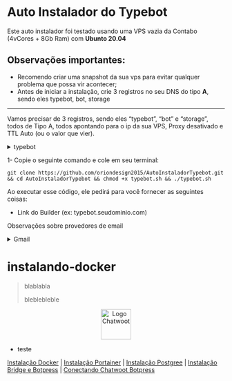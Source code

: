 # Auto Instalador do Typebot

Este auto instalador foi testado usando uma VPS vazia da Contabo (4vCores + 8Gb Ram) com **Ubunto 20.04**

## Observações importantes:
- Recomendo criar uma snapshot da sua vps para evitar qualquer problema que possa vir acontecer;
- Antes de iniciar a instalação, crie 3 registros no seu DNS do tipo **A**, sendo eles typebot, bot, storage
<hr/>

Vamos precisar de 3 registros, sendo eles “typebot”, “bot” e “storage”, todos de Tipo A, todos apontando para o ip da sua VPS, Proxy desativado e TTL Auto (ou o valor que vier).

<details>
  <summary>typebot</summary>
  • Tipo: **A**<br>
  • Entrada: **typebot**<br>
  • Conteúdo: **IP do servidor**<br>
  <img src="https://file.notion.so/f/s/c14b5ac1-d43a-4f18-bd76-4f10bd4262f1/Untitled.png?id=9855df72-743c-439d-b865-ec8391b93cc4&table=block&spaceId=f554c1aa-b56c-4ac0-88b1-4679371e6777&expirationTimestamp=1692072000000&signature=whfO8e8AETlGp2JEWdt0ML-i1QIlPr4kejWSGPXk-qY&downloadName=Untitled.png">
</details>

1- Copie o seguinte comando e cole em seu terminal:
```
git clone https://github.com/oriondesign2015/AutoInstaladorTypebot.git && cd AutoInstaladorTypebot && chmod +x typebot.sh && ./typebot.sh
```

Ao executar esse código, ele pedirá para você fornecer as seguintes coisas:
  - Link do Builder (ex: typebot.seudominio.com)

Observações sobre provedores de email
<details>
  <summary>Gmail</summary>

  >
  >
  >
  
</details>

# instalando-docker

>blablabla
>
>bleblebleble
>

<p align="center">
    <img src="https://imagepng.org/google-chrome-icone-icon/google-chrome-icon/" alt="Logo Chatwoot" width=70>
</p>

<ul>
  <li>teste</li>
</ul>


[Instalação Docker](#instalando-docker) |
[Instalação Portainer](#instalando-portainer) |
[Instalação Postgree](#instalando-postgree) |
[Instalação Bridge e Botpress](#instalando-o-bridge-e-bortpress) |
[Conectando Chatwoot Botpress](#conectando-chatwoot-com-botpress)
